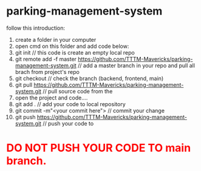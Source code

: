 # parking-management-system
follow this introduction:
  1. create a folder in your computer
  2. open cmd on this folder and add code below:
  3. git init     // this code is create an empty local repo
  4. git remote add -f master https://github.com/TTTM-Mavericks/parking-management-system.git     // add a master branch in your repo and pull all brach from project's repo
  5. git checkout <branch name>    // check the branch (backend, frontend, main)
  6. git pull https://github.com/TTTM-Mavericks/parking-management-system.git <!branch name>       // pull source code from the <branch name>
  7. open the project and code....
  8. git add .                    // add your code to local repository
  9. git commit -m"<your commit here">        // commit your change
  10. git push https://github.com/TTTM-Mavericks/parking-management-system.git <!branch name>      // push your code to <branch name>
  <h1 style="color:red;"> DO NOT PUSH YOUR CODE TO main branch.</h1>
